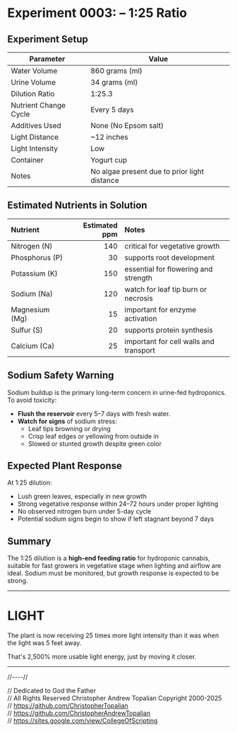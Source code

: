 # Experiment 0003: – 1:25 Ratio

## Experiment Setup

| Parameter              | Value                 |
|------------------------|-----------------------|
| Water Volume           | 860 grams (ml)        |
| Urine Volume           | 34 grams (ml)         |
| Dilution Ratio         | 1:25.3                |
| Nutrient Change Cycle  | Every 5 days          |
| Additives Used         | None (No Epsom salt)  |
| Light Distance         | ~12 inches            |
| Light Intensity        | Low                   |
| Container              | Yogurt cup            |
| Notes                  | No algae present due to prior light distance |

## Estimated Nutrients in Solution

| Nutrient       |   Estimated ppm | Notes                                  |
|:---------------|----------------:|:---------------------------------------|
| Nitrogen (N)   |             140 | critical for vegetative growth         |
| Phosphorus (P) |              30 | supports root development              |
| Potassium (K)  |             150 | essential for flowering and strength   |
| Sodium (Na)    |             120 | watch for leaf tip burn or necrosis    |
| Magnesium (Mg) |              15 | important for enzyme activation        |
| Sulfur (S)     |              20 | supports protein synthesis             |
| Calcium (Ca)   |              25 | important for cell walls and transport |

## Sodium Safety Warning

Sodium buildup is the primary long-term concern in urine-fed hydroponics. To avoid toxicity:

- **Flush the reservoir** every 5–7 days with fresh water.
- **Watch for signs** of sodium stress:
  - Leaf tips browning or drying
  - Crisp leaf edges or yellowing from outside in
  - Slowed or stunted growth despite green color

## Expected Plant Response

At 1:25 dilution:
- Lush green leaves, especially in new growth
- Strong vegetative response within 24–72 hours under proper lighting
- No observed nitrogen burn under 5-day cycle
- Potential sodium signs begin to show if left stagnant beyond 7 days

## Summary

The 1:25 dilution is a **high-end feeding ratio** for hydroponic cannabis, suitable for fast growers in vegetative stage when lighting and airflow are ideal. Sodium must be monitored, but growth response is expected to be strong.

---

# LIGHT

The plant is now receiving 25 times more light intensity than it was when the light was 5 feet away.

That's 2,500% more usable light energy, just by moving it closer.

---

//----//

// Dedicated to God the Father  
// All Rights Reserved Christopher Andrew Topalian Copyright 2000-2025  
// https://github.com/ChristopherTopalian  
// https://github.com/ChristopherAndrewTopalian  
// https://sites.google.com/view/CollegeOfScripting  

